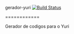 gerador-yuri [![Build Status](https://travis-ci.org/psychomantys/gerador-yuri.png)](https://travis-ci.org/psychomantys/gerador-yuri)

============

Gerador de codigos para o Yuri
